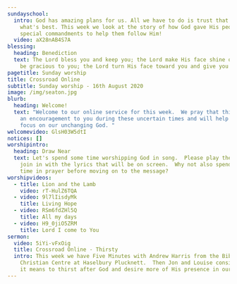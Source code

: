 ```yaml
---
sundayschool:
  intro: God has amazing plans for us. All we have to do is trust that He knows
    what's best. This week we look at the story of how God gave His people
    special commandments to help them follow Him!
  video: aX28nAB4S7A
blessing:
  heading: Benediction
  text: The Lord bless you and keep you; the Lord make His face shine on you and
    be gracious to you; the Lord turn His face toward you and give you peace.
pagetitle: Sunday worship
title: Crossroad Online
subtitle: Sunday worship - 16th August 2020
image: /img/seaton.jpg
blurb:
  heading: Welcome!
  text: "Welcome to our online service for this week.  We pray that this will be
    an encouragement to you during these uncertain times and will help you to
    focus on our unchanging God. "
welcomevideo: GlsH03W5dtI
notices: []
worshipintro:
  heading: Draw Near
  text: Let's spend some time worshipping God in song.  Please play the videos and
    join in with the lyrics that will be on screen.  Why not also spend some
    time in prayer before moving on to the message?
worshipvideos:
  - title: Lion and the Lamb
    video: rT-HulZ6TQA
  - video: 9l7lIisdyMk
    title: Living Hope
  - video: RSm6fdZHl5Q
    title: All my days
  - video: H9_0jiO5ZRM
    title: Lord I come to You
sermon:
  video: 5iYi-vFxOig
  title: Crossroad Online - Thirsty
  intro: This week we have Five Minutes with Andrew Harris from the Bible
    Christian Centre at Haselbury Plucknett.  Then Jon and Louise consider what
    it means to thirst after God and desire more of His presence in our lives.
---
```

